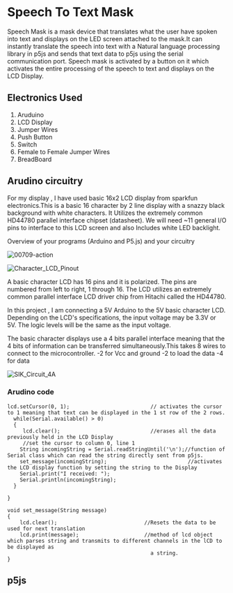 # Speech To Text Mask 


Speech Mask is a mask device that translates what the user have spoken into text and displays on the LED screen attached to the mask.It can instantly translate the speech into text with a Natural language processing library in p5js and sends that text data to p5js using the serial communication port.
Speech mask is activated by a button on it which activates the entire processing of the speech to text and displays on the LCD Display.


## Electronics Used

1. Aruduino 
2. LCD Display
3. Jumper Wires
5. Push Button 
6. Switch
7. Female to Female Jumper Wires
8. BreadBoard



## Arudino circuitry
For my display , I have used basic 16x2 LCD display from sparkfun electronics.This is a basic 16 character by 2 line display with a snazzy black background with white characters. It Utilizes the extremely common HD44780 parallel interface chipset (datasheet). We will need ~11 general I/O pins to interface to this LCD screen and also Includes white LED backlight.




Overview of your programs (Arduino and P5.js) and your circuitry


![00709-action](https://user-images.githubusercontent.com/31856059/167937396-af213f9c-96aa-4968-9b75-f23d8bd4e783.jpeg)


![Character_LCD_Pinout](https://user-images.githubusercontent.com/31856059/167933617-cdb03a03-93dd-40de-91ee-2f9a2b1fd689.png)


A basic character LCD has 16 pins and it is polarized. The pins are numbered from left to right, 1 through 16. The LCD utilizes an extremely common parallel interface LCD driver chip from Hitachi called the HD44780. 

In this project , I am connecting a 5V Arduino to the 5V basic character LCD. Depending on the LCD's specifications, the input voltage may be 3.3V or 5V. The logic levels will be the same as the input voltage. 

The basic character displays use a 4 bits parallel interface meaning that the 4 bits of information can be transferred simultaneously.This takes 8 wires to connect to the microcontroller.
-2 for Vcc and ground
-2 to load the data
-4 for data

![SIK_Circuit_4A](https://user-images.githubusercontent.com/31856059/167934670-5b7fd099-157d-4c86-9b17-89206b8ac667.png)


### Arudino code 
````
lcd.setCursor(0, 1);                          // activates the cursor to 1 meaning that text can be displayed in the 1 st row of the 2 rows.
  while(Serial.available() > 0)
  {
     lcd.clear();                             //erases all the data previously held in the LCD Display
     //set the cursor to column 0, line 1
    String incomingString = Serial.readStringUntil('\n');//function of Serial class which can read the string directly sent from p5js.     
    set_message(incomingString);                          //activates the LCD display function by setting the string to the Display
    Serial.print("I received: ");
    Serial.println(incomingString);
  }
 
}

void set_message(String message)
{
    lcd.clear();                            //Resets the data to be used for next translation
    lcd.print(message);                     //method of lcd object which parses string and transmits to different channels in the lCD to be displayed as 
                                              a string.
}
````


## p5js 














